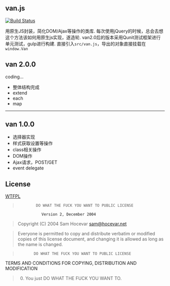## van.js
[![Build Status](https://travis-ci.org/Jiavan/vanjs.svg?branch=master)](https://travis-ci.org/Jiavan/vanjs)

用原生JS封装，简化DOM/Ajax等操作的类库.
每次使用jQuery的时候，总会去想这个方法该如何用原生js实现，遂造轮.
van2.0后的版本采用Qunit测试框架进行单元测试，gulp进行构建.
直接引入`src/van.js`，导出的对象直接挂载在`window.Van`

## van 2.0.0
coding...

- 整体结构完成
- extend
- each
- map

----
## van 1.0.0
- 选择器实现
- 样式获取设置等操作
- class相关操作
- DOM操作
- Ajax请求，POST/GET
- event delegate


## License
[WTFPL](http://www.wtfpl.net/txt/copying/)
>             DO WHAT THE FUCK YOU WANT TO PUBLIC LICENSE
                    Version 2, December 2004

> Copyright (C) 2004 Sam Hocevar <sam@hocevar.net>

> Everyone is permitted to copy and distribute verbatim or modified
 copies of this license document, and changing it is allowed as long
 as the name is changed.

>            DO WHAT THE FUCK YOU WANT TO PUBLIC LICENSE
   TERMS AND CONDITIONS FOR COPYING, DISTRIBUTION AND MODIFICATION

>  0. You just DO WHAT THE FUCK YOU WANT TO.
